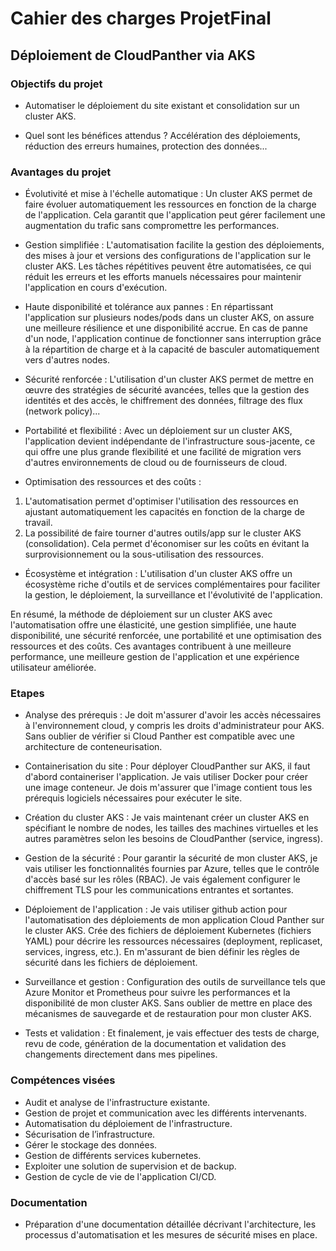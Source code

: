 # Cahier des charges ProjetFinal

## Déploiement de CloudPanther via AKS
  
### Objectifs du projet

- Automatiser le déploiement du site existant et consolidation sur un cluster AKS.

- Quel sont les bénéfices attendus ? Accélération des déploiements, réduction des erreurs humaines, protection des données...

### Avantages du projet 
    
- Évolutivité et mise à l'échelle automatique : Un cluster AKS permet de faire évoluer automatiquement les ressources en fonction de la charge de l'application. Cela garantit que l'application peut gérer facilement une augmentation du trafic sans compromettre les performances.

- Gestion simplifiée : L'automatisation facilite la gestion des déploiements, des mises à jour et versions des configurations de l'application sur le cluster AKS. Les tâches répétitives peuvent être automatisées, ce qui réduit les erreurs et les efforts manuels nécessaires pour maintenir l'application en cours d'exécution.

- Haute disponibilité et tolérance aux pannes : En répartissant l'application sur plusieurs nodes/pods dans un cluster AKS, on assure une meilleure résilience et une disponibilité accrue. En cas de panne d'un node, l'application continue de fonctionner sans interruption grâce à la répartition de charge et à la capacité de basculer automatiquement vers d'autres nodes.

- Sécurité renforcée : L'utilisation d'un cluster AKS permet de mettre en œuvre des stratégies de sécurité avancées, telles que la gestion des identités et des accès, le chiffrement des données, filtrage des flux (network policy)...

- Portabilité et flexibilité : Avec un déploiement sur un cluster AKS, l'application devient indépendante de l'infrastructure sous-jacente, ce qui offre une plus grande flexibilité et une facilité de migration vers d'autres environnements de cloud ou de fournisseurs de cloud.

- Optimisation des ressources et des coûts : 
1. L'automatisation permet d'optimiser l'utilisation des ressources en ajustant automatiquement les capacités en fonction de la charge de travail.
2. La possibilité de faire tourner d'autres outils/app sur le cluster AKS (consolidation). 
   Cela permet d'économiser sur les coûts en évitant la surprovisionnement ou la sous-utilisation des ressources.

- Écosystème et intégration : L'utilisation d'un cluster AKS offre un écosystème riche d'outils et de services complémentaires pour faciliter la gestion, le déploiement, la surveillance et l'évolutivité de l'application.

En résumé, la méthode de déploiement sur un cluster AKS avec l'automatisation offre une élasticité, une gestion simplifiée, une haute disponibilité, une sécurité renforcée, une portabilité et une optimisation des ressources et des coûts. Ces avantages contribuent à une meilleure performance, une meilleure gestion de l'application et une expérience utilisateur améliorée.

### Etapes

 - Analyse des prérequis : Je doit m'assurer d'avoir les accès nécessaires à l'environnement cloud, y compris les droits d'administrateur pour AKS. Sans oublier de vérifier si Cloud Panther est compatible avec une architecture de conteneurisation.

 - Containerisation du site : Pour déployer CloudPanther sur AKS, il faut d'abord containeriser l'application. Je vais utiliser Docker pour créer une image conteneur. Je dois m'assurer que l'image contient tous les prérequis logiciels nécessaires pour exécuter le site.

 - Création du cluster AKS : Je vais maintenant créer un cluster AKS en spécifiant le nombre de nodes, les tailles des machines virtuelles et les autres paramètres selon les besoins de CloudPanther (service, ingress).

 - Gestion de la sécurité : Pour garantir la sécurité de mon cluster AKS, je vais utiliser les fonctionnalités fournies par Azure, telles que le contrôle d'accès basé sur les rôles (RBAC). Je vais également configurer  le chiffrement TLS pour les communications entrantes et sortantes.

 - Déploiement de l'application : Je vais utiliser github action pour l'automatisation des déploiements de mon application Cloud Panther sur le cluster AKS. Crée des fichiers de déploiement Kubernetes (fichiers YAML) pour décrire les ressources nécessaires (deployment, replicaset, services, ingress, etc.). En m'assurant de bien définir les règles de sécurité dans les fichiers de déploiement.

 - Surveillance et gestion : Configuration des outils de surveillance tels que Azure Monitor et Prometheus pour suivre les performances et la disponibilité de mon cluster AKS. Sans oublier de mettre en place des mécanismes de sauvegarde et de restauration pour mon cluster AKS.

 - Tests et validation : Et finalement, je vais effectuer des tests de charge, revu de code, génération de la documentation et validation des changements  directement dans mes pipelines.

### Compétences visées 

- Audit et analyse de l'infrastructure existante.
- Gestion de projet et communication avec les différents intervenants.
- Automatisation du déploiement de l'infrastructure.
- Sécurisation de l’infrastructure.
- Gérer le stockage des données.
- Gestion de différents services kubernetes.
- Exploiter une solution de supervision et de backup.
- Gestion de cycle de vie de l'application CI/CD.

### Documentation
- Préparation d'une documentation détaillée décrivant l'architecture, les processus d'automatisation et les mesures de sécurité mises en place.

